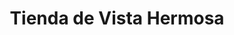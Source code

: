 ---
title: "Tienda de Vista Hermosa"
url: /pachuca-de-soto/tienda-de-vista-hermosa/
shop: comodidad
---